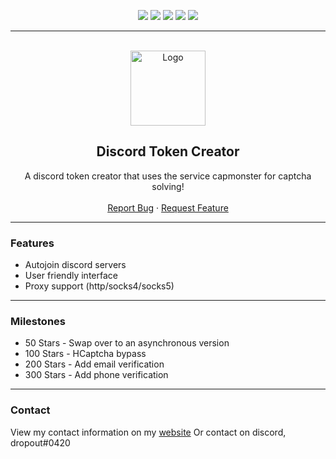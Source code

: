 <div id="top"></div>
<p align="center">
  <img src="https://img.shields.io/github/contributors/dropout1337/Discord-Token-Creator.svg?style=for-the-badge"/>
  <img src="https://img.shields.io/github/forks/dropout1337/Discord-Token-Creator.svg?style=for-the-badge"/>
  <img src="https://img.shields.io/github/stars/dropout1337/Discord-Token-Creator.svg?style=for-the-badge"/>
  <img src="https://img.shields.io/github/issues/dropout1337/Discord-Token-Creator.svg?style=for-the-badge"/>
  <img src="https://img.shields.io/github/license/dropout1337/Discord-Token-Creator.svg?style=for-the-badge"/>
</p>
  
---------------------------------------
  
<br/>
<div align="center">
  <a href="https://github.com/dropout1337/Discord-Token-Creator">
    <img src="https://i.imgur.com/9l4pHEN.png" alt="Logo" width="120" height="120">
  </a>
  
  <h2 align="center">Discord Token Creator</h3>

  <p align="center">
    A discord token creator that uses the service capmonster for captcha solving!
    <br />
    <br />
    <a href="https://github.com/dropout1337/Discord-Token-Creator/issues">Report Bug</a>
    ·
    <a href="https://github.com/dropout1337/Discord-Token-Creator/issues">Request Feature</a>
  </p>
</div>
  
---------------------------------------

### Features
* Autojoin discord servers
* User friendly interface
* Proxy support (http/socks4/socks5)

---------------------------------------

### Milestones
* 50 Stars - Swap over to an asynchronous version
* 100 Stars - HCaptcha bypass
* 200 Stars - Add email verification
* 300 Stars - Add phone verification 

---------------------------------------

### Contact
View my contact information on my [website](https://dropout.black/)
Or contact on discord, dropout#0420
